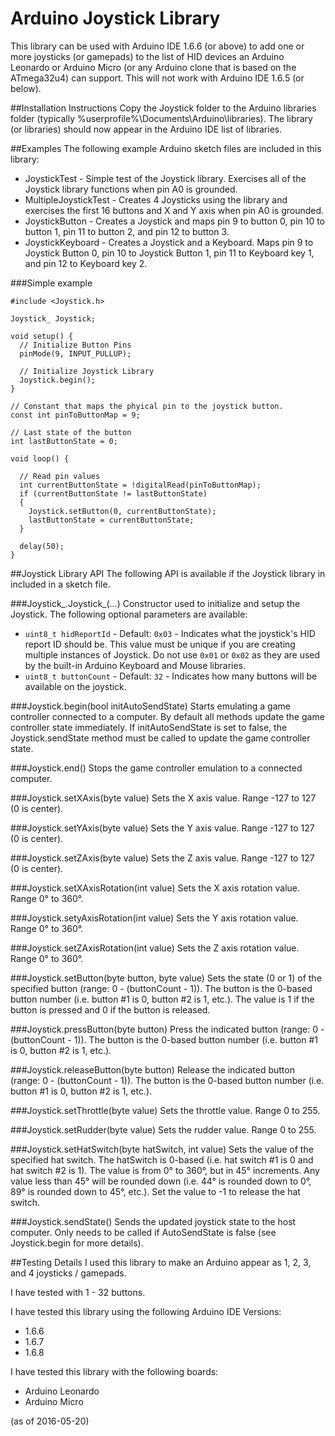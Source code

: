 # Arduino Joystick Library
This library can be used with Arduino IDE 1.6.6 (or above) to add one or more joysticks (or gamepads) to the list of HID devices an Arduino Leonardo or Arduino Micro (or any Arduino clone that is based on the ATmega32u4) can support. This will not work with Arduino IDE 1.6.5 (or below).

##Installation Instructions
Copy the Joystick folder to the Arduino libraries folder (typically %userprofile%\Documents\Arduino\libraries). The library (or libraries) should now appear in the Arduino IDE list of libraries.

##Examples
The following example Arduino sketch files are included in this library:

- JoystickTest - Simple test of the Joystick library. Exercises all of the Joystick library functions when pin A0 is grounded.
- MultipleJoystickTest - Creates 4 Joysticks using the library and exercises the first 16 buttons and X and Y axis when pin A0 is grounded.
- JoystickButton - Creates a Joystick and maps pin 9 to button 0, pin 10 to button 1, pin 11 to button 2, and pin 12 to button 3.
- JoystickKeyboard - Creates a Joystick and a Keyboard. Maps pin 9 to Joystick Button 0, pin 10 to Joystick Button 1, pin 11 to Keyboard key 1, and pin 12 to Keyboard key 2.  

###Simple example

	#include <Joystick.h>
	
	Joystick_ Joystick;
	
	void setup() {
	  // Initialize Button Pins
	  pinMode(9, INPUT_PULLUP);
	
	  // Initialize Joystick Library
	  Joystick.begin();
	}
	
	// Constant that maps the phyical pin to the joystick button.
	const int pinToButtonMap = 9;
	
	// Last state of the button
	int lastButtonState = 0;
	
	void loop() {
	
	  // Read pin values
      int currentButtonState = !digitalRead(pinToButtonMap);
	  if (currentButtonState != lastButtonState)
	  {
	    Joystick.setButton(0, currentButtonState);
	    lastButtonState = currentButtonState;
	  }
	
	  delay(50);
	}

##Joystick Library API
The following API is available if the Joystick library in included in a sketch file.

###Joystick\_.Joystick\_(...)
Constructor used to initialize and setup the Joystick. The following optional parameters are available:

- `uint8_t hidReportId` - Default: `0x03` - Indicates what the joystick's HID report ID should be. This value must be unique if you are creating multiple instances of Joystick. Do not use `0x01` or `0x02` as they are used by the built-in Arduino Keyboard and Mouse libraries.
- `uint8_t buttonCount` - Default: `32` - Indicates how many buttons will be available on the joystick.

###Joystick.begin(bool initAutoSendState)
Starts emulating a game controller connected to a computer. By default all methods update the game controller state immediately. If initAutoSendState is set to false, the Joystick.sendState method must be called to update the game controller state.

###Joystick.end()
Stops the game controller emulation to a connected computer.

###Joystick.setXAxis(byte value)
Sets the X axis value. Range -127 to 127 (0 is center).

###Joystick.setYAxis(byte value)
Sets the Y axis value. Range -127 to 127 (0 is center).

###Joystick.setZAxis(byte value)
Sets the Z axis value. Range -127 to 127 (0 is center).

###Joystick.setXAxisRotation(int value)
Sets the X axis rotation value. Range 0° to 360°.

###Joystick.setyAxisRotation(int value)
Sets the Y axis rotation value. Range 0° to 360°.

###Joystick.setZAxisRotation(int value)
Sets the Z axis rotation value. Range 0° to 360°.

###Joystick.setButton(byte button, byte value)
Sets the state (0 or 1) of the specified button (range: 0 - (buttonCount - 1)). The button is the 0-based button number (i.e. button #1 is 0, button #2 is 1, etc.). The value is 1 if the button is pressed and 0 if the button is released.

###Joystick.pressButton(byte button)
Press the indicated button (range: 0 - (buttonCount - 1)). The button is the 0-based button number (i.e. button #1 is 0, button #2 is 1, etc.).

###Joystick.releaseButton(byte button)
Release the indicated button (range: 0 - (buttonCount - 1)). The button is the 0-based button number (i.e. button #1 is 0, button #2 is 1, etc.).

###Joystick.setThrottle(byte value)
Sets the throttle value. Range 0 to 255.

###Joystick.setRudder(byte value)
Sets the rudder value. Range 0 to 255.

###Joystick.setHatSwitch(byte hatSwitch, int value)
Sets the value of the specified hat switch. The hatSwitch is 0-based (i.e. hat switch #1 is 0 and hat switch #2 is 1). The value is from 0° to 360°, but in 45° increments. Any value less than 45° will be rounded down (i.e. 44° is rounded down to 0°, 89° is rounded down to 45°, etc.). Set the value to -1 to release the hat switch.

###Joystick.sendState()
Sends the updated joystick state to the host computer. Only needs to be called if AutoSendState is false (see Joystick.begin for more details).

##Testing Details
I used this library to make an Arduino appear as 1, 2, 3, and 4 joysticks / gamepads.

I have tested with 1 - 32 buttons.

I have tested this library using the following Arduino IDE Versions:

- 1.6.6
- 1.6.7
- 1.6.8

I have tested this library with the following boards:

- Arduino Leonardo
- Arduino Micro

(as of 2016-05-20)
